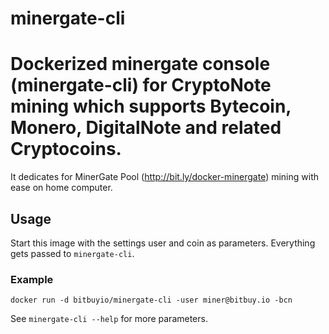 # minergate-cli

# Dockerized minergate console (minergate-cli) for CryptoNote mining which supports Bytecoin, Monero, DigitalNote and related Cryptocoins.

It dedicates for MinerGate Pool (http://bit.ly/docker-minergate) mining with ease on home computer.

## Usage

Start this image with the settings user and coin as parameters. Everything gets passed to `minergate-cli`.

### Example

```shell
docker run -d bitbuyio/minergate-cli -user miner@bitbuy.io -bcn
```

See `minergate-cli --help` for more parameters.
